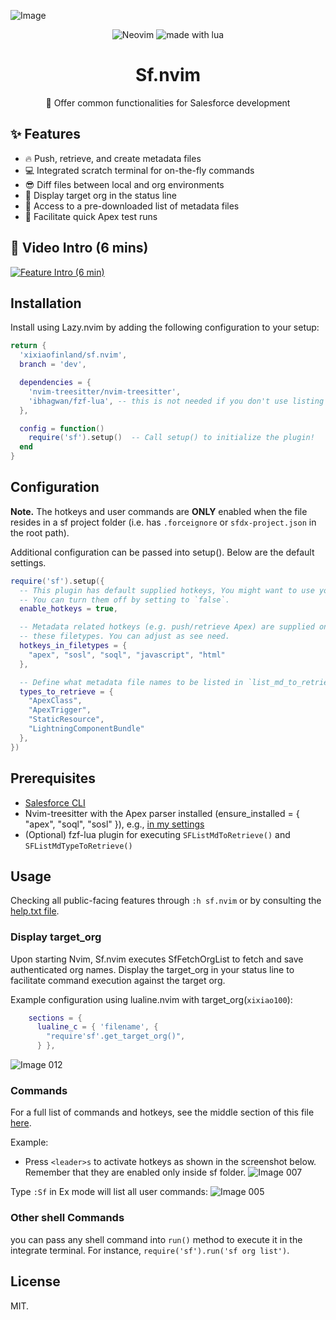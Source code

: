 ![Image](https://github.com/xixiaofinland/sf.nvim/assets/13655323/454d4a3d-d455-43f6-b44b-506862106b66)
<p align="center">

<img src="https://img.shields.io/badge/Neovim-57A143?logo=neovim&logoColor=fff&style=for-the-badge" alt="Neovim" />

<img src="https://img.shields.io/badge/Made%20With%20Lua-2C2D72?logo=lua&logoColor=fff&style=for-the-badge" alt="made with lua" >

</p>

<h1 align="center">Sf.nvim</h1>
<p align="center">📸 Offer common functionalities for Salesforce development</p>

## ✨ Features
- 🔥 Push, retrieve, and create metadata files
- 💻 Integrated scratch terminal for on-the-fly commands
- 😎 Diff files between local and org environments
- 🤩 Display target org in the status line
- 👏 Access to a pre-downloaded list of metadata files
- 🤖 Facilitate quick Apex test runs

## 🎦 Video Intro (6 mins)

[![Feature Intro (6 min)](https://img.youtube.com/vi/MdqPgHIb1pw/0.jpg)](https://www.youtube.com/watch?v=MdqPgHIb1pw)

## Installation
Install using Lazy.nvim by adding the following configuration to your setup:

```lua
return {
  'xixiaofinland/sf.nvim',
  branch = 'dev',

  dependencies = {
    'nvim-treesitter/nvim-treesitter',
    'ibhagwan/fzf-lua', -- this is not needed if you don't use listing metadata files
  },

  config = function()
    require('sf').setup()  -- Call setup() to initialize the plugin!
  end
}
```
## Configuration

**Note.** The hotkeys and user commands are **ONLY** enabled when the file
resides in a sf project folder (i.e. has `.forceignore` or `sfdx-project.json`
in the root path).

Additional configuration can be passed into setup(). Below are the default
settings.

```lua
require('sf').setup({
  -- This plugin has default supplied hotkeys, You might want to use your own.
  -- You can turn them off by setting to `false`.
  enable_hotkeys = true,

  -- Metadata related hotkeys (e.g. push/retrieve Apex) are supplied only in
  -- these filetypes. You can adjust as see need.
  hotkeys_in_filetypes = {
    "apex", "sosl", "soql", "javascript", "html"
  },

  -- Define what metadata file names to be listed in `list_md_to_retrieve()` (<leader>ml)
  types_to_retrieve = {
    "ApexClass",
    "ApexTrigger",
    "StaticResource",
    "LightningComponentBundle"
  },
})
```

## Prerequisites

- [Salesforce CLI](https://developer.salesforce.com/tools/salesforcecli)
- Nvim-treesitter with the Apex parser installed (ensure_installed = { "apex", "soql", "sosl" }), e.g., [in my settings](https://github.com/xixiaofinland/dotfiles/blob/main/.config/nvim/lua/plugins/nvim-tree-sitter.lua)
- (Optional) fzf-lua plugin for executing `SFListMdToRetrieve()` and `SFListMdTypeToRetrieve()`

## Usage

Checking all public-facing features through `:h sf.nvim` or by consulting the [help.txt file](https://github.com/xixiaofinland/sf.nvim/blob/dev/doc/sf.txt).

### Display target_org

Upon starting Nvim, Sf.nvim executes SfFetchOrgList to fetch and save authenticated org names. Display the target_org in your status line to facilitate command execution against the target org.

Example configuration using lualine.nvim with target_org(`xixiao100`):

```lua
    sections = {
      lualine_c = { 'filename', {
        "require'sf'.get_target_org()",
      } },
```
![Image 012](https://github.com/xixiaofinland/sf.nvim/assets/13655323/645a6625-aec6-4593-931e-84534ad3ac4c)

### Commands

For a full list of commands and hotkeys, see the middle section of this file [here](https://github.com/xixiaofinland/sf.nvim/blob/main/lua/sf/config.lua).

Example:

- Press `<leader>s` to activate hotkeys as shown in the screenshot below.
  Remember that they are enabled only inside sf folder.
![Image 007](https://github.com/xixiaofinland/sf.nvim/assets/13655323/c0bc474c-3d2f-4fad-9bc0-5076cf4dd108)

Type `:Sf` in Ex mode will list all user commands:
![Image 005](https://github.com/xixiaofinland/sf.nvim/assets/13655323/d5e9b626-e75f-4ecb-befc-c8535da8f2d9)

### Other shell Commands

you can pass any shell command into `run()` method to execute it in the integrate
terminal. For instance, `require('sf').run('sf org list')`.

## License
MIT.
